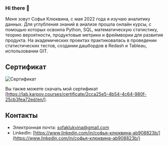 ### Hi there 👋

Меня зовут Софья Клюквина, с мая 2022 года я изучаю аналитику данных. Для углубления знаний в анализе прошла онлайн курсы, с помощью которых освоила Python, SQL, математическую статистику, теорию вероятности, продуктовые метрики и фреймворки для развития продукта. На академических проектах практиковалась в проведении статистических тестов, создании дашбордов в Redash и Tableau, использовании GIT.

## Сертификат

![Сертификат](certificate.jpg)

Вы также можете скачать мой сертификат [https://lab.karpov.courses/certificate/2cca25e5-4b54-4c64-980f-25cb3fea72ed/en/].

## Контакты

- Электронная почта: sofaklukvina@gmail.com
- LinkedIn: [https://www.linkedin.com/in/софья-клюквина-ab908823b/](https://www.linkedin.com/in/софья-клюквина-ab908823b/)
